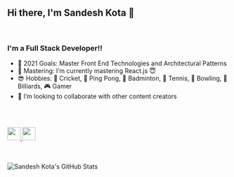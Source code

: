 ## Hi there, I'm Sandesh Kota 👋

<br />

### I'm a Full Stack Developer!!

- :calendar: 2021 Goals: Master Front End Technologies and Architectural Patterns
- :dart: Mastering: I’m currently mastering React.js 😇
- :sunglasses: Hobbies: :cricket_game: Cricket, :ping_pong: Ping Pong, :badminton: Badminton, :tennis: Tennis,  :bowling: Bowling, :8ball: Billiards, :video_game: Gamer
- :handshake: I’m looking to collaborate with other content creators


<br />
<br />


<p>
  <a href="https://www.linkedin.com/in/sandeshkota/" rel="nofollow">
    <img height="30" src="https://camo.githubusercontent.com/a493f6833f99fb3c85788d6d9305e6b7a42b838e5ee5d138fd9a8214a7e77472/68747470733a2f2f696d672e736869656c64732e696f2f62616467652f6c696e6b6564696e2d2532333030373742352e7376673f267374796c653d666f722d7468652d6261646765266c6f676f3d6c696e6b6564696e266c6f676f436f6c6f723d7768697465" data-canonical-src="https://img.shields.io/badge/linkedin-%230077B5.svg?&amp;style=for-the-badge&amp;logo=linkedin&amp;logoColor=white" style="max-width:100%;">
  </a>

  <a href="https://www.instagram.com/sandesh.kota" rel="nofollow">
    <img height="30" src="https://camo.githubusercontent.com/5c3f3164b340475c38f1ec3d8c6d0c6e8656fbccac25d06cfb86477079b88638/68747470733a2f2f696d672e736869656c64732e696f2f62616467652f696e7374616772616d2d2532334534343035462e7376673f267374796c653d666f722d7468652d6261646765266c6f676f3d696e7374616772616d266c6f676f436f6c6f723d7768697465" data-canonical-src="https://img.shields.io/badge/instagram-%23E4405F.svg?&amp;style=for-the-badge&amp;logo=instagram&amp;logoColor=white" style="max-width:100%;">
  </a>
</p>

<br />
<br />

<a href="#stats">
  <img align="left" alt="Sandesh Kota's GitHub Stats" src="https://github-readme-stats.vercel.app/api?username=sandeshkota&hide=[%22prs%22,%22issues%22]&show_icons=true" />
</a>
